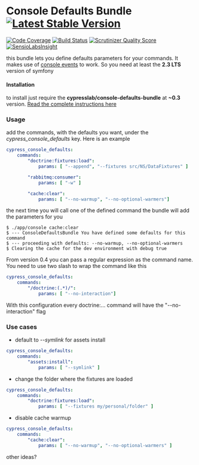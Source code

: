 Console Defaults Bundle [![Latest Stable Version](https://poser.pugx.org/cypresslab/console-defaults-bundle/v/stable.png)](https://packagist.org/packages/cypresslab/console-defaults-bundle)
=======================

[![Code Coverage](https://scrutinizer-ci.com/g/matteosister/CypressConsoleDefaultsBundle/badges/coverage.png?s=74be1c667fbabf78138de89b277f5f4217726966)](https://scrutinizer-ci.com/g/matteosister/CypressConsoleDefaultsBundle/) [![Build Status](https://travis-ci.org/matteosister/CypressConsoleDefaultsBundle.png?branch=master)](https://travis-ci.org/matteosister/CypressConsoleDefaultsBundle) [![Scrutinizer Quality Score](https://scrutinizer-ci.com/g/matteosister/CypressConsoleDefaultsBundle/badges/quality-score.png?s=6cdbef2cf926ff5d8ffc5c1d0e11330e7cd3a143)](https://scrutinizer-ci.com/g/matteosister/CypressConsoleDefaultsBundle/) [![SensioLabsInsight](https://insight.sensiolabs.com/projects/430a3e9c-ef0d-4243-a22f-7d81aae2bdf2/mini.png)](https://insight.sensiolabs.com/projects/430a3e9c-ef0d-4243-a22f-7d81aae2bdf2)

this bundle lets you define defaults parameters for your commands. It makes use of [console events](http://symfony.com/doc/current/components/console/events.html) to work. So you need at least the **2.3 LTS** version of symfony

#### Installation

to install just require the **cypresslab/console-defaults-bundle** at **~0.3** version. [Read the complete instructions here](https://github.com/matteosister/CypressConsoleDefaultsBundle/blob/master/INSTALL.md)

### Usage

add the commands, with the defaults you want, under the *cypress_console_defaults* key. Here is an example

```yaml
cypress_console_defaults:
    commands:
        "doctrine:fixtures:load":
            params: [ "--append", "--fixtures src/NS/DataFixtures" ]

        "rabbitmq:consumer":
            params: [ "-w" ]

        "cache:clear":
            params: [ "--no-warmup", "--no-optional-warmers"]
```

the next time you will call one of the defined command the bundle will add the parameters for you

```
$ ./app/console cache:clear
$ --- ConsoleDefaultsBundle You have defined some defaults for this command
$ --- proceeding with defaults: --no-warmup, --no-optional-warmers
$ Clearing the cache for the dev environment with debug true
```

From version 0.4 you can pass a regular expression as the command name. You need to use two slash to wrap the command like this

```yaml
cypress_console_defaults:
    commands:
        "/doctrine:(.*)/":
            params: [ "--no-interaction"]
```

With this configuration every doctrine:... command will have the "--no-interaction" flag

### Use cases

* default to *--symlink* for assets install

```yaml
cypress_console_defaults:
    commands:
        "assets:install":
            params: [ "--symlink" ]
```

* change the folder where the fixtures are loaded

```yaml
cypress_console_defaults:
    commands:
        "doctrine:fixtures:load":
            params: [ "--fixtures my/personal/folder" ]
```

* disable cache warmup

```yaml
cypress_console_defaults:
    commands:
        "cache:clear":
            params: [ "--no-warmup", "--no-optional-warmers" ]
```

other ideas?